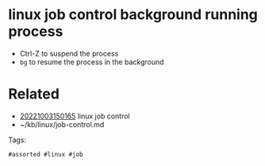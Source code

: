 # linux job control background running process
- Ctrl-Z to suspend the process
- `bg` to resume the process in the background

# Related

- [20221003150165](/zet/20221003150165/README.md) linux job control
- ~/kb/linux/job-control.md

Tags:

    #assorted #linux #job
